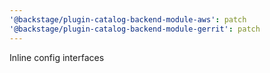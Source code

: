```yaml
---
'@backstage/plugin-catalog-backend-module-aws': patch
'@backstage/plugin-catalog-backend-module-gerrit': patch
---
```


Inline config interfaces
